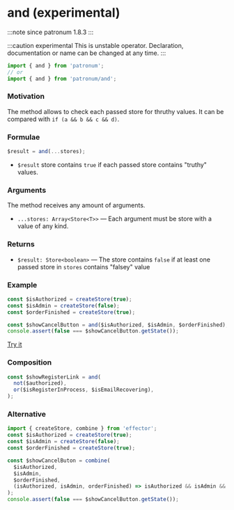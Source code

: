 # and (experimental)

:::note since
patronum 1.8.3
:::

:::caution experimental
This is unstable operator.
Declaration, documentation or name can be changed at any time.
:::

```ts
import { and } from 'patronum';
// or
import { and } from 'patronum/and';
```

### Motivation

The method allows to check each passed store for thruthy values.
It can be compared with `if (a && b && c && d)`.

### Formulae

```ts
$result = and(...stores);
```

- `$result` store contains `true` if each passed store contains "truthy" values.

### Arguments

The method receives any amount of arguments.

- `...stores: Array<Store<T>>` — Each argument must be store with a value of any kind.

### Returns

- `$result: Store<boolean>` — The store contains `false` if at least one passed store in `stores` contains "falsey" value

### Example

```ts
const $isAuthorized = createStore(true);
const $isAdmin = createStore(false);
const $orderFinished = createStore(true);

const $showCancelButton = and($isAuthorized, $isAdmin, $orderFinished);
console.assert(false === $showCancelButton.getState());
```

[Try it](https://share.effector.dev/YbahaYCO)

### Composition

```ts
const $showRegisterLink = and(
  not($authorized),
  or($isRegisterInProcess, $isEmailRecovering),
);
```

### Alternative

```ts
import { createStore, combine } from 'effector';
const $isAuthorized = createStore(true);
const $isAdmin = createStore(false);
const $orderFinished = createStore(true);

const $showCancelButon = combine(
  $isAuthorized,
  $isAdmin,
  $orderFinished,
  (isAuthorized, isAdmin, orderFinished) => isAuthorized && isAdmin && orderFinished,
);
console.assert(false === $showCancelButton.getState());
```
